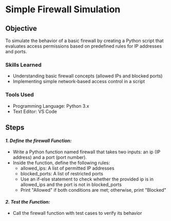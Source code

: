 # Simple Firewall Simulation

## Objective
To simulate the behavior of a basic firewall by creating a Python script that evaluates access permissions based on predefined rules for IP addresses and ports.

### Skills Learned

- Understanding basic firewall concepts (allowed IPs and blocked ports)
- Implementing simple network-based access control in a script

### Tools Used

- Programming Language: Python 3.x
- Text Editor: VS Code


## Steps
#### *1. Define the firewall Function:*

- Write a Python function named firewall that takes two inputs: an ip (IP address) and a port (port number).
- Inside the function, define the following rules:
  - allowed_ips: A list of permitted IP addresses
  - blocked_ports: A list of restricted ports
  - Use an if-else statement to check whether the provided ip is in allowed_ips and the port is not in blocked_ports
  - Print "Allowed" if both conditions are met; otherwise, print "Blocked"



#### *2. Test the Function:*

- Call the firewall function with test cases to verify its behavior






